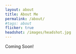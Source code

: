```yaml
---
layout: about
title: About Me
permalink: /about/
#tags: about
flicker: true
headshot: /images/headshot.jpg
---
```

Coming Soon!
<!-- Fill this Up with Short info about you. -->



<style>
.post-header {
  text-align: center; **/ Want the About Page header to be in the middle /**
}
</style>
